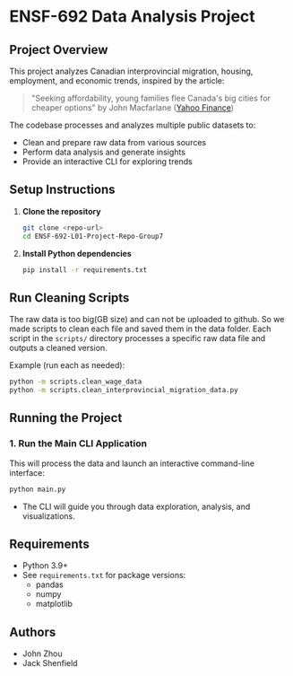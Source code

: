 # ENSF-692 Data Analysis Project

## Project Overview

This project analyzes Canadian interprovincial migration, housing, employment, and economic trends, inspired by the article:
> "Seeking affordability, young families flee Canada's big cities for cheaper options" by John Macfarlane ([Yahoo Finance](https://ca.finance.yahoo.com/news/seeking-affordability-young-families-flee-canadas-big-cities-for-cheaper-options-192548346.html))

The codebase processes and analyzes multiple public datasets to:
- Clean and prepare raw data from various sources
- Perform data analysis and generate insights
- Provide an interactive CLI for exploring trends


## Setup Instructions

1. **Clone the repository**

   ```bash
   git clone <repo-url>
   cd ENSF-692-L01-Project-Repo-Group7
   ```

2. **Install Python dependencies**

   ```bash
   pip install -r requirements.txt
   ```
## Run Cleaning Scripts
The raw data is too big(GB size) and can not be uploaded to github. So we made scripts to clean each file and saved them in the data folder.
Each script in the `scripts/` directory processes a specific raw data file and outputs a cleaned version.

Example (run each as needed):

```bash
python -m scripts.clean_wage_data
python -m scripts.clean_interprovincial_migration_data.py
```

## Running the Project

### 1. Run the Main CLI Application

This will process the data and launch an interactive command-line interface:

```bash
python main.py
```

- The CLI will guide you through data exploration, analysis, and visualizations.


## Requirements

- Python 3.9+
- See `requirements.txt` for package versions:
  - pandas
  - numpy
  - matplotlib

## Authors
- John Zhou
- Jack Shenfield

